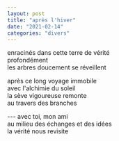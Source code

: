 ```yaml
---
layout: post
title: "après l'hiver"
date: "2021-02-14"
categories: "divers"
---
```


enracinés dans cette terre de vérité  
profondément  
les arbres doucement se réveillent  

après ce long voyage immobile  
avec l'alchimie du soleil  
la sève vigoureuse remonte  
au travers des branches  

--- avec toi, mon ami  
au milieu des échanges et des idées  
la vérité nous revisite  
